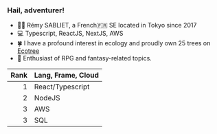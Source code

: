 
### Hail, adventurer!

* 👦🏻 Rémy SABLIET, a French🇫🇷 SE located in Tokyo since 2017
* 💻 Typescript, ReactJS, NextJS, AWS
* 🍀 I have a profound interest in ecology and proudly own 25 trees on [Ecotree](https://ecotree.green/)
* 🔮 Enthusiast of RPG and fantasy-related topics.


| Rank | Lang, Frame, Cloud |
|-----:|--------------------|
|     1|  React/Typescript  |
|     2|  NodeJS            |
|     3|  AWS               |
|     3|  SQL               |

